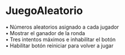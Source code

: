 # JuegoAleatorio
•	Números aleatorios asignado a cada jugador<br>
•	Mostrar el ganador de la ronda<br>
•	Tres intentos máximos e inhabilitar el botón<br>
•	Habilitar botón reiniciar para volver a jugar <br>

